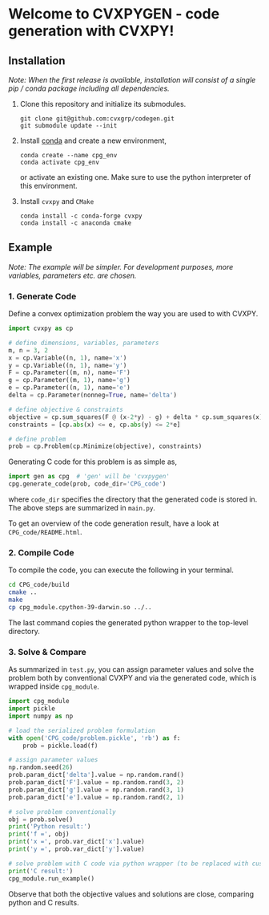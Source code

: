 
# Welcome to CVXPYGEN - code generation with CVXPY!

## Installation

*Note: When the first release is available, installation will consist of a single pip / conda package including all dependencies.*

1. Clone this repository and initialize its submodules.
   ```
   git clone git@github.com:cvxgrp/codegen.git
   git submodule update --init
    ```


2. Install [conda](https://docs.conda.io/en/latest/) and create a new environment,
    ```
    conda create --name cpg_env
    conda activate cpg_env
    ```
    or activate an existing one. Make sure to use the python interpreter of this environment.
   

3. Install ``cvxpy`` and ``CMake``
    ```
   conda install -c conda-forge cvxpy
   conda install -c anaconda cmake
   ```
   
## Example

*Note: The example will be simpler. For development purposes, more variables, parameters etc. are chosen.*

### 1. Generate Code

Define a convex optimization problem the way you are used to with CVXPY.

```python
import cvxpy as cp

# define dimensions, variables, parameters
m, n = 3, 2
x = cp.Variable((n, 1), name='x')
y = cp.Variable((n, 1), name='y')
F = cp.Parameter((m, n), name='F')
g = cp.Parameter((m, 1), name='g')
e = cp.Parameter((n, 1), name='e')
delta = cp.Parameter(nonneg=True, name='delta')

# define objective & constraints
objective = cp.sum_squares(F @ (x-2*y) - g) + delta * cp.sum_squares(x)
constraints = [cp.abs(x) <= e, cp.abs(y) <= 2*e]

# define problem
prob = cp.Problem(cp.Minimize(objective), constraints)
```

Generating C code for this problem is as simple as,

```python
import gen as cpg  # 'gen' will be 'cvxpygen'
cpg.generate_code(prob, code_dir='CPG_code')
```

where ``code_dir`` specifies the directory that the generated code is stored in.
The above steps are summarized in ``main.py``.

To get an overview of the code generation result, have a look at `CPG_code/README.html`.

### 2. Compile Code

To compile the code, you can execute the following in your terminal.

```bash
cd CPG_code/build
cmake ..
make
cp cpg_module.cpython-39-darwin.so ../..
```

The last command copies the generated python wrapper to the top-level directory.

### 3. Solve & Compare

As summarized in ``test.py``, you can assign parameter values and solve the problem both by conventional CVXPY and via the generated code, which is wrapped inside ``cpg_module``.

```python
import cpg_module
import pickle
import numpy as np

# load the serialized problem formulation
with open('CPG_code/problem.pickle', 'rb') as f:
    prob = pickle.load(f)

# assign parameter values
np.random.seed(26)
prob.param_dict['delta'].value = np.random.rand()
prob.param_dict['F'].value = np.random.rand(3, 2)
prob.param_dict['g'].value = np.random.rand(3, 1)
prob.param_dict['e'].value = np.random.rand(2, 1)

# solve problem conventionally
obj = prob.solve()
print('Python result:')
print('f =', obj)
print('x =', prob.var_dict['x'].value)
print('y =', prob.var_dict['y'].value)

# solve problem with C code via python wrapper (to be replaced with custom solve method)
print('C result:')
cpg_module.run_example()
```

Observe that both the objective values and solutions are close, comparing python and C results.